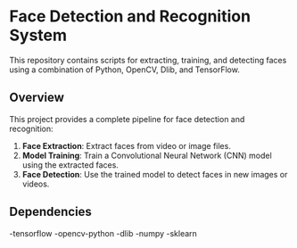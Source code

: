# Face Detection and Recognition System

This repository contains scripts for extracting, training, and detecting faces using a combination of Python, OpenCV, Dlib, and TensorFlow.

## Overview

This project provides a complete pipeline for face detection and recognition:
1. **Face Extraction**: Extract faces from video or image files.
2. **Model Training**: Train a Convolutional Neural Network (CNN) model using the extracted faces.
3. **Face Detection**: Use the trained model to detect faces in new images or videos.

## Dependencies
-tensorflow
-opencv-python
-dlib
-numpy
-sklearn
